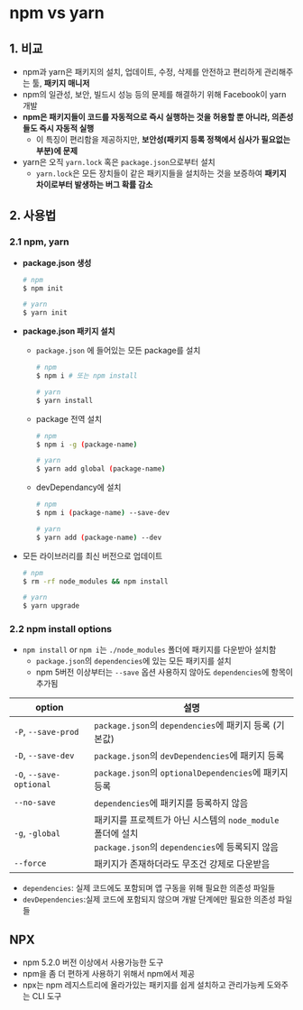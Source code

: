 # npm vs yarn

## 1. 비교

- npm과 yarn은 패키지의 설치, 업데이트, 수정, 삭제를 안전하고 편리하게 관리해주는 툴, **패키지 매니저**
- npm의 일관성, 보안, 빌드시 성능 등의 문제를 해결하기 위해 Facebook이 yarn 개발
- **npm은 패키지들이 코드를 자동적으로 즉시 실행하는 것을 허용할 뿐 아니라, 의존성들도 즉시 자동적 실행**
  - 이 특징이 편리함을 제공하지만, **보안성(패키지 등록 정책에서 심사가 필요없는 부분)에 문제**
- yarn은 오직 `yarn.lock` 혹은 `package.json`으로부터 설치
  - `yarn.lock`은 모든 장치들이 같은 패키지들을 설치하는 것을 보증하여 **패키지 차이로부터 발생하는 버그 확률 감소**

## 2. 사용법

### 2.1 npm, yarn

- **package.json 생성**

  ```bash
  # npm
  $ npm init
  
  # yarn
  $ yarn init
  ```

- **package.json 패키지 설치**

  - `package.json` 에 들어있는 모든 package를 설치

    ```bash
    # npm
    $ npm i # 또는 npm install
    
    # yarn
    $ yarn install
    ```

  - package 전역 설치

    ```bash
    # npm
    $ npm i -g (package-name)
    
    # yarn
    $ yarn add global (package-name)
    ```

  - devDependancy에 설치

    ```bash
    # npm
    $ npm i (package-name) --save-dev
    
    # yarn
    $ yarn add (package-name) --dev
    ```

- 모든 라이브러리를 최신 버전으로 업데이트

  ```bash
  # npm
  $ rm -rf node_modules && npm install
  
  # yarn
  $ yarn upgrade
  ```

### 2.2 npm install options

- `npm install` or `npm i`는 `./node_modules` 폴더에 패키지를 다운받아 설치함
  - `package.json`의 `dependencies`에 있는 모든 패키지를 설치
  - npm 5버전 이상부터는 `--save` 옵션 사용하지 않아도 `dependencies`에 항목이 추가됨

| option                  | 설명                                                         |
| ----------------------- | ------------------------------------------------------------ |
| `-P`, `--save-prod`     | `package.json`의 `dependencies`에 패키지 등록 (기본값)       |
| `-D`, `--save-dev`      | `package.json`의 `devDependencies`에 패키지 등록             |
| `-O`, `--save-optional` | `package.json`의 `optionalDependencies`에 패키지 등록        |
| `--no-save`             | `dependencies`에 패키지를 등록하지 않음                      |
| `-g`, `-global`         | 패키지를 프로젝트가 아닌 시스템의 `node_module` 폴더에 설치<br>`package.json`의 `dependencies`에 등록되지 않음 |
| `--force`               | 패키지가 존재하더라도 무조건 강제로 다운받음                 |

- `dependencies`: 실제 코드에도 포함되며 앱 구동을 위해 필요한 의존성 파일들
- `devDependencies`:실제 코드에 포함되지 않으며 개발 단계에만 필요한 의존성 파일들

## NPX

- npm 5.2.0 버전 이상에서 사용가능한 도구
- npm을 좀 더 편하게 사용하기 위해서 npm에서 제공
- npx는 npm 레지스트리에 올라가있는 패키지를 쉽게 설치하고 관리가능케 도와주는 CLI 도구

